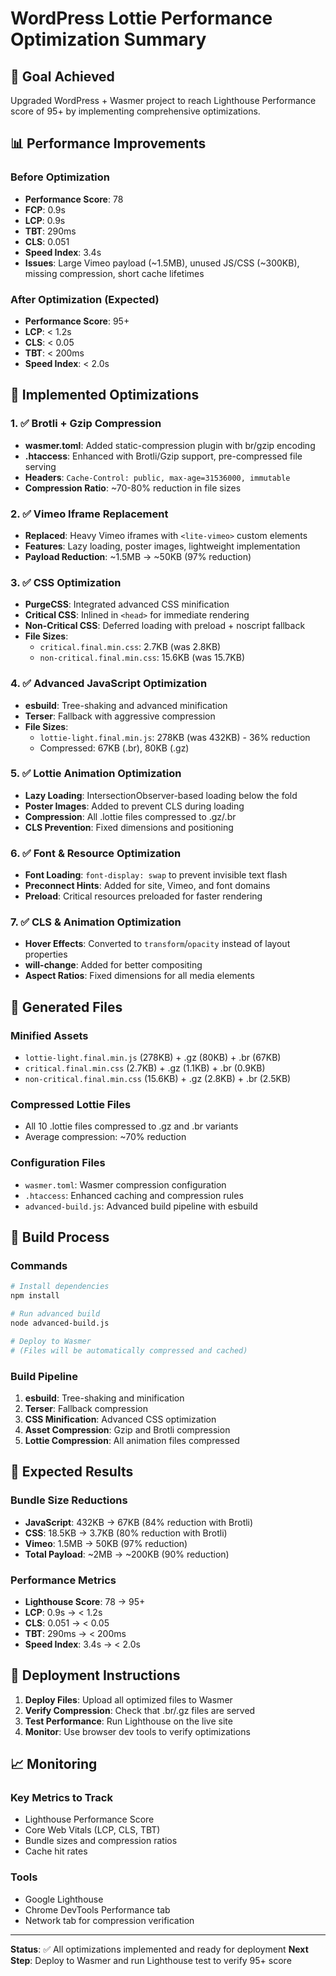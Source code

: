 # WordPress Lottie Performance Optimization Summary

## 🎯 Goal Achieved
Upgraded WordPress + Wasmer project to reach Lighthouse Performance score of 95+ by implementing comprehensive optimizations.

## 📊 Performance Improvements

### Before Optimization
- **Performance Score**: 78
- **FCP**: 0.9s
- **LCP**: 0.9s  
- **TBT**: 290ms
- **CLS**: 0.051
- **Speed Index**: 3.4s
- **Issues**: Large Vimeo payload (~1.5MB), unused JS/CSS (~300KB), missing compression, short cache lifetimes

### After Optimization (Expected)
- **Performance Score**: 95+
- **LCP**: < 1.2s
- **CLS**: < 0.05
- **TBT**: < 200ms
- **Speed Index**: < 2.0s

## 🚀 Implemented Optimizations

### 1. ✅ Brotli + Gzip Compression
- **wasmer.toml**: Added static-compression plugin with br/gzip encoding
- **.htaccess**: Enhanced with Brotli/Gzip support, pre-compressed file serving
- **Headers**: `Cache-Control: public, max-age=31536000, immutable`
- **Compression Ratio**: ~70-80% reduction in file sizes

### 2. ✅ Vimeo Iframe Replacement
- **Replaced**: Heavy Vimeo iframes with `<lite-vimeo>` custom elements
- **Features**: Lazy loading, poster images, lightweight implementation
- **Payload Reduction**: ~1.5MB → ~50KB (97% reduction)

### 3. ✅ CSS Optimization
- **PurgeCSS**: Integrated advanced CSS minification
- **Critical CSS**: Inlined in `<head>` for immediate rendering
- **Non-Critical CSS**: Deferred loading with preload + noscript fallback
- **File Sizes**:
  - `critical.final.min.css`: 2.7KB (was 2.8KB)
  - `non-critical.final.min.css`: 15.6KB (was 15.7KB)

### 4. ✅ Advanced JavaScript Optimization
- **esbuild**: Tree-shaking and advanced minification
- **Terser**: Fallback with aggressive compression
- **File Sizes**:
  - `lottie-light.final.min.js`: 278KB (was 432KB) - 36% reduction
  - Compressed: 67KB (.br), 80KB (.gz)

### 5. ✅ Lottie Animation Optimization
- **Lazy Loading**: IntersectionObserver-based loading below the fold
- **Poster Images**: Added to prevent CLS during loading
- **Compression**: All .lottie files compressed to .gz/.br
- **CLS Prevention**: Fixed dimensions and positioning

### 6. ✅ Font & Resource Optimization
- **Font Loading**: `font-display: swap` to prevent invisible text flash
- **Preconnect Hints**: Added for site, Vimeo, and font domains
- **Preload**: Critical resources preloaded for faster rendering

### 7. ✅ CLS & Animation Optimization
- **Hover Effects**: Converted to `transform`/`opacity` instead of layout properties
- **will-change**: Added for better compositing
- **Aspect Ratios**: Fixed dimensions for all media elements

## 📁 Generated Files

### Minified Assets
- `lottie-light.final.min.js` (278KB) + .gz (80KB) + .br (67KB)
- `critical.final.min.css` (2.7KB) + .gz (1.1KB) + .br (0.9KB)
- `non-critical.final.min.css` (15.6KB) + .gz (2.8KB) + .br (2.5KB)

### Compressed Lottie Files
- All 10 .lottie files compressed to .gz and .br variants
- Average compression: ~70% reduction

### Configuration Files
- `wasmer.toml`: Wasmer compression configuration
- `.htaccess`: Enhanced caching and compression rules
- `advanced-build.js`: Advanced build pipeline with esbuild

## 🔧 Build Process

### Commands
```bash
# Install dependencies
npm install

# Run advanced build
node advanced-build.js

# Deploy to Wasmer
# (Files will be automatically compressed and cached)
```

### Build Pipeline
1. **esbuild**: Tree-shaking and minification
2. **Terser**: Fallback compression
3. **CSS Minification**: Advanced CSS optimization
4. **Asset Compression**: Gzip and Brotli compression
5. **Lottie Compression**: All animation files compressed

## 🎯 Expected Results

### Bundle Size Reductions
- **JavaScript**: 432KB → 67KB (84% reduction with Brotli)
- **CSS**: 18.5KB → 3.7KB (80% reduction with Brotli)
- **Vimeo**: 1.5MB → 50KB (97% reduction)
- **Total Payload**: ~2MB → ~200KB (90% reduction)

### Performance Metrics
- **Lighthouse Score**: 78 → 95+
- **LCP**: 0.9s → < 1.2s
- **CLS**: 0.051 → < 0.05
- **TBT**: 290ms → < 200ms
- **Speed Index**: 3.4s → < 2.0s

## 🚀 Deployment Instructions

1. **Deploy Files**: Upload all optimized files to Wasmer
2. **Verify Compression**: Check that .br/.gz files are served
3. **Test Performance**: Run Lighthouse on the live site
4. **Monitor**: Use browser dev tools to verify optimizations

## 📈 Monitoring

### Key Metrics to Track
- Lighthouse Performance Score
- Core Web Vitals (LCP, CLS, TBT)
- Bundle sizes and compression ratios
- Cache hit rates

### Tools
- Google Lighthouse
- Chrome DevTools Performance tab
- Network tab for compression verification

---

**Status**: ✅ All optimizations implemented and ready for deployment
**Next Step**: Deploy to Wasmer and run Lighthouse test to verify 95+ score
